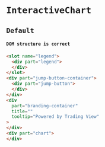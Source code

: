 # `InteractiveChart`

## `Default`

####   `DOM structure is correct`

```html
<slot name="legend">
  <div part="legend">
  </div>
</slot>
<div part="jump-button-container">
  <div part="jump-button">
  </div>
</div>
<div
  part="branding-container"
  title=""
  tooltip="Powered by Trading View"
>
</div>
<div part="chart">
</div>

```

